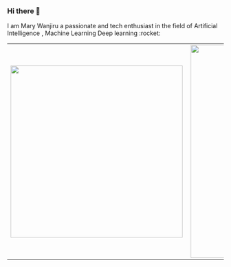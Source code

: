 ### Hi there 👋
<p>
I am Mary Wanjiru a passionate and tech enthusiast in the field of Artificial Intelligence , Machine Learning  Deep learning :rocket:

</p>
<center>
<table>
  <tr>
      <td><img width="400px" align="left" src="https://github-readme-stats.vercel.app/api/top-langs/?username=wanjirunjogu&hide=html&layout=compact" /></td>
      <td><img width="495px" align="left" src="https://github-readme-stats.vercel.app/api?username=wanjirunjogu&theme=default" /></td>
  </tr>   
</table>
</center>
